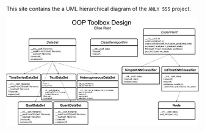 This site contains the a UML hierarchical diagram of the `ANLY 555` project.

![alt text](https://github.com/eliserust/datastructures_proj/blob/master/docs/UML.jpg?raw=true)